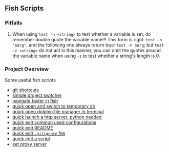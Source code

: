 ## Fish Scripts

### Pitfalls

1. When using `test -n <string>` to test whether a variable is set, do remember double quote the variable name!!! This form is right: `test -n "$arg"`, and the following one always return true: `test -n $arg`; but `test -z <string>` do not act in this manner, you can omit the quotes around the variable name when using `-z` to test whether a string's length is 0.


### Project Overview

Some useful fish scripts

- [git shortcuts](./git.fish)
- [simple project switcher](./quick-switch.fish)
- [navigate faster in fish](./go.fish)
- [quick open and switch to temporary dir](./functions/gtmp.fish)
- [quick open dolphin file manager in terminal](./functions/ex.fish)
- [quick launch a http server, python needed](./functions/http-server.fish)
- [quick edit common used configurations](./functions/config.fish)
- [quick edit README](./functions/readme.fish)
- [quick edit `.gitignore` file](./functions/ignore.fish)
- [quick edit a script](./functions/tt.fish)
- [set proxy server](./proxy.fish)
